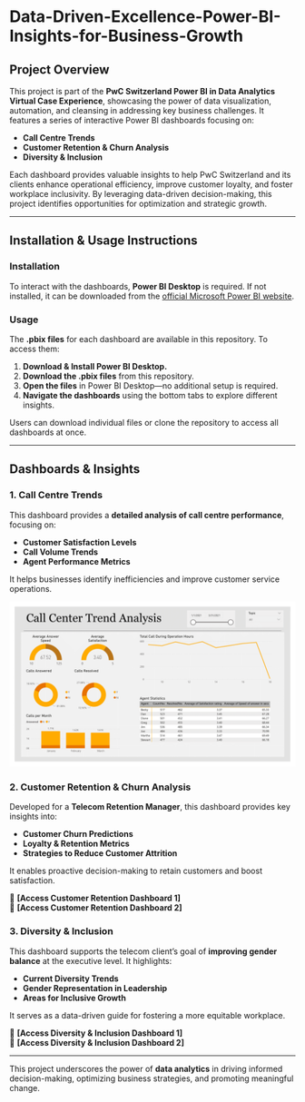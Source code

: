 # Data-Driven-Excellence-Power-BI-Insights-for-Business-Growth

## **Project Overview**  
This project is part of the **PwC Switzerland Power BI in Data Analytics Virtual Case Experience**, showcasing the power of data visualization, automation, and cleansing in addressing key business challenges. It features a series of interactive Power BI dashboards focusing on:  

- **Call Centre Trends**  
- **Customer Retention & Churn Analysis**  
- **Diversity & Inclusion**  

Each dashboard provides valuable insights to help PwC Switzerland and its clients enhance operational efficiency, improve customer loyalty, and foster workplace inclusivity. By leveraging data-driven decision-making, this project identifies opportunities for optimization and strategic growth.  

---

## **Installation & Usage Instructions**  

### **Installation**  
To interact with the dashboards, **Power BI Desktop** is required. If not installed, it can be downloaded from the [official Microsoft Power BI website](https://powerbi.microsoft.com/).  

### **Usage**  
The **.pbix files** for each dashboard are available in this repository. To access them:  

1. **Download & Install Power BI Desktop.**  
2. **Download the .pbix files** from this repository.  
3. **Open the files** in Power BI Desktop—no additional setup is required.  
4. **Navigate the dashboards** using the bottom tabs to explore different insights.  

Users can download individual files or clone the repository to access all dashboards at once.  

---

## **Dashboards & Insights**  

### **1. Call Centre Trends**  
This dashboard provides a **detailed analysis of call centre performance**, focusing on:  
- **Customer Satisfaction Levels**  
- **Call Volume Trends**  
- **Agent Performance Metrics**  

It helps businesses identify inefficiencies and improve customer service operations.  

![Call Centre Trends](https://github.com/babban52/Data-Driven-Excellence-Power-BI-Insights-for-Business-Growth/blob/main/README%20assests/Call%20Centre%20Trends-1.png?raw=true) 

### **2. Customer Retention & Churn Analysis**  
Developed for a **Telecom Retention Manager**, this dashboard provides key insights into:  
- **Customer Churn Predictions**  
- **Loyalty & Retention Metrics**  
- **Strategies to Reduce Customer Attrition**  

It enables proactive decision-making to retain customers and boost satisfaction.  

🔗 **[Access Customer Retention Dashboard 1]**  
🔗 **[Access Customer Retention Dashboard 2]**  

### **3. Diversity & Inclusion**  
This dashboard supports the telecom client’s goal of **improving gender balance** at the executive level. It highlights:  
- **Current Diversity Trends**  
- **Gender Representation in Leadership**  
- **Areas for Inclusive Growth**  

It serves as a data-driven guide for fostering a more equitable workplace.  

🔗 **[Access Diversity & Inclusion Dashboard 1]**  
🔗 **[Access Diversity & Inclusion Dashboard 2]**  

---

This project underscores the power of **data analytics** in driving informed decision-making, optimizing business strategies, and promoting meaningful change.  
